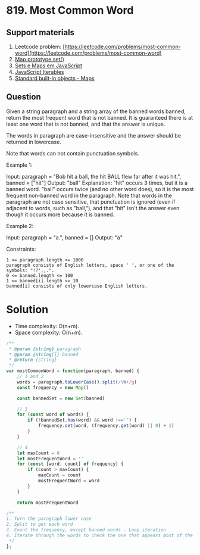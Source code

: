 # 819. Most Common Word

## Support materials

1. Leetcode problem: [https://leetcode.com/problems/most-common-word](https://leetcode.com/problems/most-common-word)
2. [Map.prototype.set()](https://developer.mozilla.org/en-US/docs/Web/JavaScript/Reference/Global_Objects/Map/set)
3. [Sets e Maps em JavaScript](https://caffeinealgorithm.com/blog/sets-e-maps-em-javascript)
4. [JavaScript Iterables](https://www.w3schools.com/js/js_iterables.asp)
5. [Standard built-in objects - Maps](https://developer.mozilla.org/en-US/docs/Web/JavaScript/Reference/Global_Objects/Map)

## Question
Given a string paragraph and a string array of the banned words banned, return the most frequent word that is not banned. It is guaranteed there is at least one word that is not banned, and that the answer is unique.

The words in paragraph are case-insensitive and the answer should be returned in lowercase.

Note that words can not contain punctuation symbols.

 

Example 1:

Input: paragraph = "Bob hit a ball, the hit BALL flew far after it was hit.", banned = ["hit"]
Output: "ball"
Explanation: 
"hit" occurs 3 times, but it is a banned word.
"ball" occurs twice (and no other word does), so it is the most frequent non-banned word in the paragraph. 
Note that words in the paragraph are not case sensitive,
that punctuation is ignored (even if adjacent to words, such as "ball,"), 
and that "hit" isn't the answer even though it occurs more because it is banned.

Example 2:

Input: paragraph = "a.", banned = []
Output: "a"

 

Constraints:

    1 <= paragraph.length <= 1000
    paragraph consists of English letters, space ' ', or one of the symbols: "!?',;.".
    0 <= banned.length <= 100
    1 <= banned[i].length <= 10
    banned[i] consists of only lowercase English letters.



# Solution

- Time complexity: O(n+m).
- Space complexity: O(n+m).


``` javascript
/**
 * @param {string} paragraph
 * @param {string[]} banned
 * @return {string}
 */
var mostCommonWord = function(paragraph, banned) {
    // 1 and 2
    words = paragraph.toLowerCase().split(/\W+/g)
    const frequency = new Map()

    const bannedSet = new Set(banned)

    // 3
    for (const word of words) {
        if (!bannedSet.has(word) && word !=='') {
            frequency.set(word, (frequency.get(word) || 0) + 1)
        }
    }

    // 4
    let maxCount = 0
    let mostFrequentWord = ''
    for (const [word, count] of frequency) {
        if (count > maxCount) {
            maxCount = count
            mostFrequentWord = word
        } 
    }

    return mostFrequentWord

/**
1. Turn the paragraph lower case
2. Split to get each word
3. Count the frequency, except banned words - Loop iteration
4. Iterate through the words to check the one that appears most of the time.
 */
};
```

